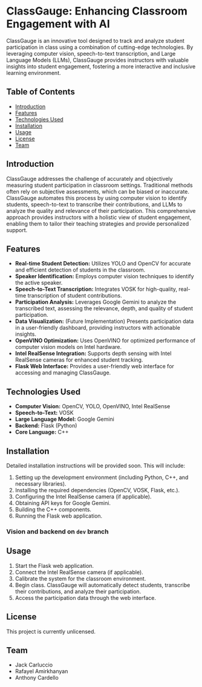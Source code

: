 # ClassGauge: Enhancing Classroom Engagement with AI

ClassGauge is an innovative tool designed to track and analyze student participation in class using a combination of cutting-edge technologies. By leveraging computer vision, speech-to-text transcription, and Large Language Models (LLMs), ClassGauge provides instructors with valuable insights into student engagement, fostering a more interactive and inclusive learning environment.

## Table of Contents

- [Introduction](#introduction)
- [Features](#features)
- [Technologies Used](#technologies-used)
- [Installation](#installation)
- [Usage](#usage)
- [License](#license)
- [Team](#team)

## Introduction

ClassGauge addresses the challenge of accurately and objectively measuring student participation in classroom settings. Traditional methods often rely on subjective assessments, which can be biased or inaccurate. ClassGauge automates this process by using computer vision to identify students, speech-to-text to transcribe their contributions, and LLMs to analyze the quality and relevance of their participation. This comprehensive approach provides instructors with a holistic view of student engagement, enabling them to tailor their teaching strategies and provide personalized support.

## Features

* **Real-time Student Detection:** Utilizes YOLO and OpenCV for accurate and efficient detection of students in the classroom.
* **Speaker Identification:** Employs computer vision techniques to identify the active speaker.
* **Speech-to-Text Transcription:** Integrates VOSK for high-quality, real-time transcription of student contributions.
* **Participation Analysis:** Leverages Google Gemini to analyze the transcribed text, assessing the relevance, depth, and quality of student participation.
* **Data Visualization:** (Future Implementation) Presents participation data in a user-friendly dashboard, providing instructors with actionable insights.
* **OpenVINO Optimization:** Uses OpenVINO for optimized performance of computer vision models on Intel hardware.
* **Intel RealSense Integration:**  Supports depth sensing with Intel RealSense cameras for enhanced student tracking.
* **Flask Web Interface:** Provides a user-friendly web interface for accessing and managing ClassGauge.

## Technologies Used

* **Computer Vision:** OpenCV, YOLO, OpenVINO, Intel RealSense
* **Speech-to-Text:** VOSK
* **Large Language Model:** Google Gemini
* **Backend:** Flask (Python)
* **Core Language:** C++

## Installation

Detailed installation instructions will be provided soon.  This will include:

1. Setting up the development environment (including Python, C++, and necessary libraries).
2. Installing the required dependencies (OpenCV, VOSK, Flask, etc.).
3. Configuring the Intel RealSense camera (if applicable).
4. Obtaining API keys for Google Gemini.
5. Building the C++ components.
6. Running the Flask web application.

### Vision and backend on `dev` branch

## Usage

1. Start the Flask web application.
2. Connect the Intel RealSense camera (if applicable).
3. Calibrate the system for the classroom environment.
4. Begin class. ClassGauge will automatically detect students, transcribe their contributions, and analyze their participation.
5. Access the participation data through the web interface.

## License

This project is currently unlicensed.

## Team

* Jack Carluccio
* Rafayel Amirkhanyan
* Anthony Cardello
